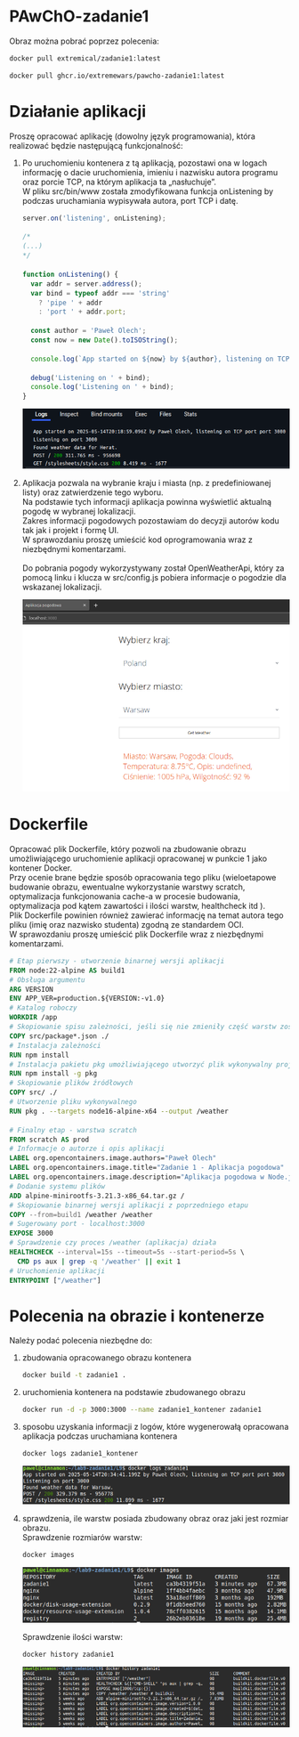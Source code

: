 # PAwChO-zadanie1

Obraz można pobrać poprzez polecenia:
```bash
docker pull extremical/zadanie1:latest
```
```bash
docker pull ghcr.io/extremewars/pawcho-zadanie1:latest
```

# Działanie aplikacji

Proszę opracować aplikację (dowolny język programowania), która realizować będzie następującą
funkcjonalność:
1. Po uruchomieniu kontenera z tą aplikacją, pozostawi ona w logach informację o dacie
uruchomienia, imieniu i nazwisku autora programu oraz porcie TCP, na którym aplikacja ta
„nasłuchuje”.  
   W pliku src/bin/www została zmodyfikowana funkcja onListening by podczas uruchamiania wypisywała autora, port TCP i datę.
   ```js
   server.on('listening', onListening);
   
   /*
   (...)
   */
   
   function onListening() {
     var addr = server.address();
     var bind = typeof addr === 'string'
       ? 'pipe ' + addr
       : 'port ' + addr.port;
   
     const author = 'Paweł Olech';
     const now = new Date().toISOString();
     
     console.log(`App started on ${now} by ${author}, listening on TCP port ${bind}`);
   
     debug('Listening on ' + bind);
     console.log('Listening on ' + bind);
   }
   ```
   
   ![Logi startowe](./zdjecia/starting_logs.png)

2. Aplikacja pozwala na wybranie kraju i miasta (np. z predefiniowanej listy) oraz zatwierdzenie tego wyboru.  
Na podstawie tych informacji aplikacja powinna wyświetlić aktualną pogodę w wybranej lokalizacji.  
Zakres informacji pogodowych pozostawiam do decyzji autorów kodu tak jak i projekt i formę UI.  
W sprawozdaniu proszę umieścić kod oprogramowania wraz z niezbędnymi komentarzami.  
\
Do pobrania pogody wykorzystywany został OpenWeatherApi, który za pomocą linku i klucza w src/config.js pobiera informacje o pogodzie dla wskazanej lokalizacji.

   ![Zdjęcie strony](./zdjecia/website.png)

# Dockerfile

Opracować plik Dockerfile, który pozwoli na zbudowanie obrazu umożliwiającego uruchomienie
aplikacji opracowanej w punkcie 1 jako kontener Docker.  
Przy ocenie brane będzie sposób opracowania tego pliku (wieloetapowe budowanie obrazu, ewentualne wykorzystanie warstwy
scratch, optymalizacja funkcjonowania cache-a w procesie budowania, optymalizacja pod kątem
zawartości i ilości warstw, healthcheck itd ).  
Plik Dockerfile powinien również zawierać informację na
temat autora tego pliku (imię oraz nazwisko studenta) zgodną ze standardem OCI.  
W sprawozdaniu proszę umieścić plik Dockerfile wraz z niezbędnymi komentarzami.

```dockerfile
# Etap pierwszy - utworzenie binarnej wersji aplikacji
FROM node:22-alpine AS build1
# Obsługa argumentu
ARG VERSION
ENV APP_VER=production.${VERSION:-v1.0}
# Katalog roboczy
WORKDIR /app
# Skopiowanie spisu zależności, jeśli się nie zmieniły część warstw zostanie pobrana z cache'a
COPY src/package*.json ./
# Instalacja zależności
RUN npm install
# Instalacja pakietu pkg umożliwiającego utworzyć plik wykonywalny projektu
RUN npm install -g pkg
# Skopiowanie plików źródłowych
COPY src/ ./
# Utworzenie pliku wykonywalnego
RUN pkg . --targets node16-alpine-x64 --output /weather

# Finalny etap - warstwa scratch
FROM scratch AS prod
# Informacje o autorze i opis aplikacji
LABEL org.opencontainers.image.authors="Paweł Olech"
LABEL org.opencontainers.image.title="Zadanie 1 - Aplikacja pogodowa"
LABEL org.opencontainers.image.description="Aplikacja pogodowa w Node.js"
# Dodanie systemu plików
ADD alpine-minirootfs-3.21.3-x86_64.tar.gz /
# Skopiowanie binarnej wersji aplikacji z poprzedniego etapu
COPY --from=build1 /weather /weather
# Sugerowany port - localhost:3000
EXPOSE 3000
# Sprawdzenie czy proces /weather (aplikacja) działa
HEALTHCHECK --interval=15s --timeout=5s --start-period=5s \
  CMD ps aux | grep -q '/weather' || exit 1
# Uruchomienie aplikacji
ENTRYPOINT ["/weather"]
```

# Polecenia na obrazie i kontenerze

Należy podać polecenia niezbędne do:
1. zbudowania opracowanego obrazu kontenera  
   ```bash
   docker build -t zadanie1 .
   ```
2. uruchomienia kontenera na podstawie zbudowanego obrazu  
   ```bash
   docker run -d -p 3000:3000 --name zadanie1_kontener zadanie1
   ```
3. sposobu uzyskania informacji z logów, które wygenerowałą opracowana aplikacja podczas uruchamiana kontenera  
   ```bash
   docker logs zadanie1_kontener
   ```
   ![Działanie polecenia docker logs](./zdjecia/docker_logs.png)
     
5. sprawdzenia, ile warstw posiada zbudowany obraz oraz jaki jest rozmiar obrazu.  
   Sprawdzenie rozmiarów warstw:
   ```bash
   docker images
   ```
   ![Działanie polecenia docker images](./zdjecia/docker_images.png)
     
   Sprawdzenie ilości warstw:  
   ```bash
   docker history zadanie1
   ```
   ![Działanie polecenia docker history](./zdjecia/docker_history.png)
